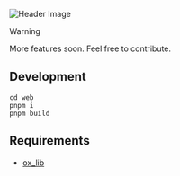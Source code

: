 ![Header Image](https://imgur.com/Baxa7Co.png)

> [!WARNING]  
> More features soon. Feel free to contribute.

## Development
```
cd web
pnpm i
pnpm build
```

## Requirements
- [ox_lib](https://github.com/overextended/ox_lib)

